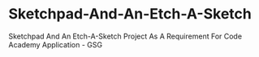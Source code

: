 # Sketchpad-And-An-Etch-A-Sketch
Sketchpad And An Etch-A-Sketch Project As A Requirement For Code Academy Application - GSG

